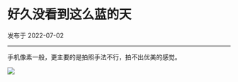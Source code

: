 # 好久没看到这么蓝的天

发布于 2022-07-02 
  
---


手机像素一般，更主要的是拍照手法不行，拍不出优美的感觉。

![](https://imgurl.zishu.me/images/2022/07/02/62bfe16badc3d.jpg)